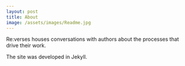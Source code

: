 ```yaml
---
layout: post
title: About
image: /assets/images/Readme.jpg
---
```


Re:verses houses conversations with authors about the processes that drive their work. <br>

The site was developed in Jekyll.

